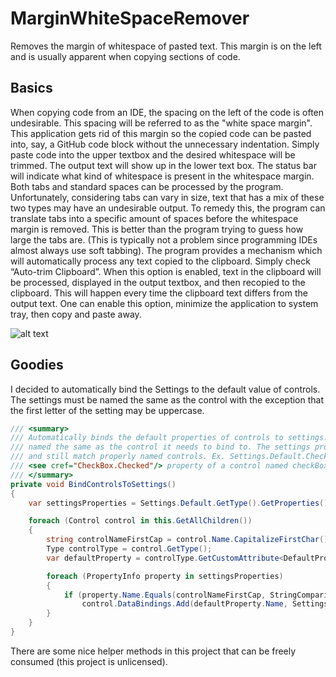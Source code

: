 # MarginWhiteSpaceRemover
Removes the margin of whitespace of pasted text. This margin is on the left and is usually apparent when copying sections of code.

## Basics
When copying code from an IDE, the spacing on the left of the code is often undesirable. This spacing will be referred to as the "white space margin". This application gets rid of this margin so the copied code can be pasted into, say, a GitHub code block without the unnecessary indentation. Simply paste code into the upper textbox and the desired whitespace will be trimmed. The output text will show up in the lower text box. The status bar will indicate what kind of whitespace is present in the whitespace margin. Both tabs and standard spaces can be processed by the program. Unfortunately, considering tabs can vary in size, text that has a mix of these two types may have an undesirable output. To remedy this, the program can translate tabs into a specific amount of spaces before the whitespace margin is removed. This is better than the program trying to guess how large the tabs are. (This is typically not a problem since programming IDEs almost always use soft tabbing).
The program provides a mechanism which will automatically process any text copied to the clipboard. Simply check “Auto-trim Clipboard”. When this option is enabled, text in the clipboard will be processed, displayed in the output textbox, and then recopied to the clipboard. This will happen every time the clipboard text differs from the output text. One can enable this option, minimize the application to system tray, then copy and paste away.

![alt text](http://i.imgur.com/aKuIhYH.png "Main window")

## Goodies
I decided to automatically bind the Settings to the default value of controls. The settings must be named the same as the control with the exception that the first letter of the setting may be uppercase.

```C#
/// <summary>
/// Automatically binds the default properties of controls to settings. The settings property must be
/// named the same as the control it needs to bind to. The settings property name can start with a capital
/// and still match properly named controls. Ex. Settings.Default.CheckBoxFoo will bind to the
/// <see cref="CheckBox.Checked"/> property of a control named checkBoxFoo.
/// </summary>
private void BindControlsToSettings()
{
    var settingsProperties = Settings.Default.GetType().GetProperties();

    foreach (Control control in this.GetAllChildren())
    {
        string controlNameFirstCap = control.Name.CapitalizeFirstChar();
        Type controlType = control.GetType();
        var defaultProperty = controlType.GetCustomAttribute<DefaultPropertyAttribute>();

        foreach (PropertyInfo property in settingsProperties)
        {
            if (property.Name.Equals(controlNameFirstCap, StringComparison.Ordinal))
                control.DataBindings.Add(defaultProperty.Name, Settings.Default, property.Name);
        }
    }
}
```

There are some nice helper methods in this project that can be freely consumed (this project is unlicensed).

